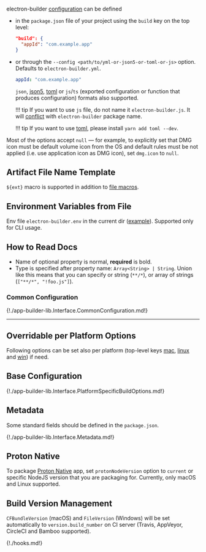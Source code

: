 electron-builder [configuration](#configuration) can be defined

* in the `package.json` file of your project using the `build` key on the top level:
   ```json
   "build": {
     "appId": "com.example.app"
   }
   ```
* or through the `--config <path/to/yml-or-json5-or-toml-or-js>` option. Defaults to `electron-builder.yml`.
   ```yaml
   appId: "com.example.app"
   ```

    `json`, [json5](http://json5.org), [toml](https://github.com/toml-lang/toml) or `js`/`ts` (exported configuration or function that produces configuration) formats also supported.

    !!! tip
        If you want to use `js` file, do not name it `electron-builder.js`. It will [conflict](https://github.com/electron-userland/electron-builder/issues/6227) with `electron-builder` package name.

    !!! tip
        If you want to use [toml](https://en.wikipedia.org/wiki/TOML), please install `yarn add toml --dev`.

Most of the options accept `null` — for example, to explicitly set that DMG icon must be default volume icon from the OS and default rules must be not applied (i.e. use application icon as DMG icon), set `dmg.icon` to `null`.

## Artifact File Name Template

`${ext}` macro is supported in addition to [file macros](./file-patterns.md#file-macros).

## Environment Variables from File

Env file `electron-builder.env` in the current dir ([example](https://github.com/motdotla/dotenv-expand/blob/1cc80d02e1f8aa749253a04a2061c0fecb9bdb69/tests/.env)). Supported only for CLI usage.

## How to Read Docs

* Name of optional property is normal, **required** is bold.
* Type is specified after property name: `Array<String> | String`. Union like this means that you can specify or string (`**/*`), or array of strings (`["**/*", "!foo.js"]`).

### Common Configuration

{!./app-builder-lib.Interface.CommonConfiguration.md!}

---

## Overridable per Platform Options

Following options can be set also per platform (top-level keys [mac](mac.md), [linux](linux.md) and [win](win.md)) if need.

## Base Configuration

{!./app-builder-lib.Interface.PlatformSpecificBuildOptions.md!}

## Metadata
Some standard fields should be defined in the `package.json`.

{!./app-builder-lib.Interface.Metadata.md!}

## Proton Native

To package [Proton Native](https://proton-native.js.org/) app, set `protonNodeVersion` option to `current` or specific NodeJS version that you are packaging for.
Currently, only macOS and Linux supported.

## Build Version Management
`CFBundleVersion` (macOS) and `FileVersion` (Windows) will be set automatically to `version.build_number` on CI server (Travis, AppVeyor, CircleCI and Bamboo supported).

{!./hooks.md!}
